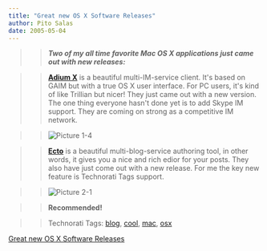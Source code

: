 ```yaml
---
title: "Great new OS X Software Releases"
author: Pito Salas
date: 2005-05-04
---
```



>>

>> **_Two of my all time favorite Mac OS X applications just came out with new
releases:_**

>>

>> **[Adium X](<http://www.adiumx.com/>)** is a beautiful multi-IM-service
client. It's based on GAIM but with a true OS X user interface. For PC users,
it's kind of like Trillian but nicer! They just came out with a new version.
The one thing everyone hasn't done yet is to add Skype IM support. They are
coming on strong as a competitive IM network.

>>

>> ![Picture
1-4](https://i0.wp.com/s3.media.squarespace.com/production/1075723/12829350/weblogs/Picture%25201-4.jpg?resize=49%2C252)

>>

>> **[Ecto](<http://ecto.kung-foo.tv/>)** is a beautiful multi-blog-service
authoring tool, in other words, it gives you a nice and rich edior for your
posts. They also have just come out with a new release. For me the key new
feature is Technorati Tags support.

>>

>> ![Picture
2-1](https://i0.wp.com/s3.media.squarespace.com/production/1075723/12829350/weblogs/images/Picture-2.jpg?resize=279%2C299)

>>

>> **Recommended!**

>>

>> Technorati Tags: [blog](<http://technorati.com/tag/blog>),
[cool](<http://technorati.com/tag/cool>),
[mac](<http://technorati.com/tag/mac>), [osx](<http://technorati.com/tag/osx>)


[Great new OS X Software Releases](None)
